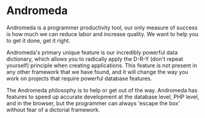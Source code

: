 Andromeda
=============

Andromeda is a programmer productivity tool, our only measure of success is how much we can reduce labor and increase quality. We want to help you to get it done, get it right.

Andromeda's primary unique feature is our incredibly powerful data dictionary, which allows you to radically apply the D-R-Y (don't repeat yourself) principle when creating applications. This feature is not present in any other framework that we have found, and it will change the way you work on projects that require powerful database features.

The Andromeda philosophy is to help or get out of the way. Andromeda has features to speed up accurate development at the database level, PHP level, and in the browser, but the programmer can always 'escape the box' without fear of a dictorial framework.
